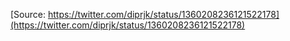 [Source: https://twitter.com/diprjk/status/1360208236121522178](https://twitter.com/diprjk/status/1360208236121522178)